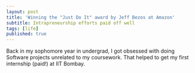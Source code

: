 ```yaml
---
layout: post
title: 'Winning the "Just Do It" award by Jeff Bezos at Amazon'
subtitle: Intrapreneurship efforts paid off well
tags: [life]
published: true
---
```


Back in my sophomore year in undergrad, I got obsessed with doing Software projects unrelated to my coursework. That helped to get my first internship (paid!) at IIT Bombay. 


